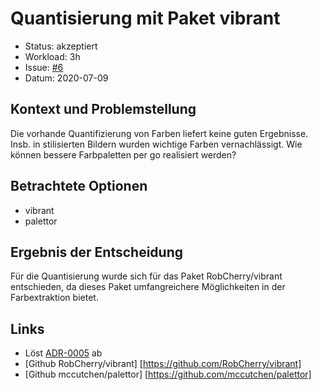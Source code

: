 # Quantisierung mit Paket vibrant

* Status: akzeptiert
* Workload: 3h
* Issue: [#6](https://github.com/mi-classroom/mi-web-technologien-beiboot-ss2020-p2sk/issues/6)
* Datum: 2020-07-09

## Kontext und Problemstellung

Die vorhande Quantifizierung von Farben liefert keine guten Ergebnisse. Insb. in stilisierten Bildern wurden wichtige Farben vernachlässigt. Wie können bessere Farbpaletten per go realisiert werden?

## Betrachtete Optionen

* vibrant
* palettor

## Ergebnis der Entscheidung

Für die Quantisierung wurde sich für das Paket RobCherry/vibrant entschieden, da dieses Paket umfangreichere Möglichkeiten in der Farbextraktion bietet.

## Links

* Löst [ADR-0005](0005-feature-2-backend-farb-quantisierung.md) ab
* [Github RobCherry/vibrant] [https://github.com/RobCherry/vibrant]
* [Github mccutchen/palettor] [https://github.com/mccutchen/palettor]

